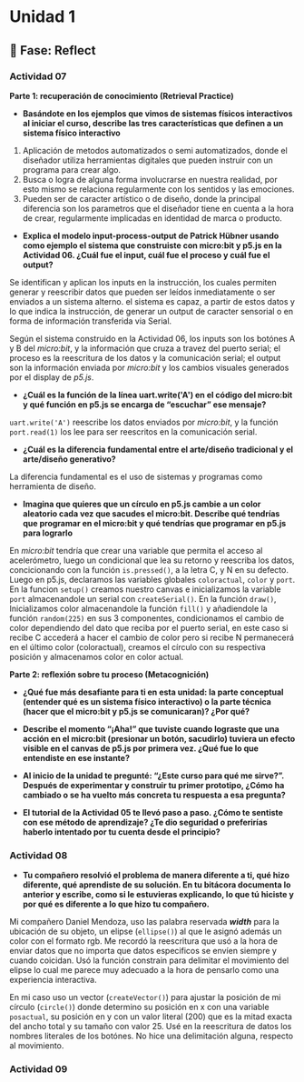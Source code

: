 # Unidad 1

## 🤔 Fase: Reflect

### Actividad 07
**Parte 1: recuperación de conocimiento (Retrieval Practice)**

- **Basándote en los ejemplos que vimos de sistemas físicos interactivos al iniciar el curso, describe las tres características que definen a un sistema físico interactivo**

1. Aplicación de metodos automatizados o semi automatizados, donde el diseñador utiliza herramientas digitales que pueden instruir con un programa para crear algo.
2. Busca o logra de alguna forma involucrarse en nuestra realidad, por esto mismo se relaciona regularmente con los sentidos y las emociones.
3. Pueden ser de caracter artístico o de diseño, donde la principal diferencia son los parametros que el diseñador tiene en cuenta a la hora de crear, regularmente implicadas en identidad de marca o producto.

- **Explica el modelo input-process-output de Patrick Hübner usando como ejemplo el sistema que construiste con micro:bit y p5.js en la Actividad 06. ¿Cuál fue el input, cuál fue el proceso y cuál fue el output?**

Se identifican y aplican los inputs en la instrucción, los cuales permiten generar y reescribir datos que pueden ser leídos inmediatamente o ser enviados a un sistema alterno. el sistema es capaz, a partir de estos datos y lo que indica la instrucción, de generar un output de caracter sensorial o en forma de información transferida via Serial.

Según el sistema construido en la Actividad 06, los inputs son los botónes A y B del *micro:bit*, y la información que cruza a travez del puerto serial; el proceso es la reescritura de los datos y la comunicación serial; el output son la información enviada por *micro:bit* y los cambios visuales generados por el display de *p5.js*.

- **¿Cuál es la función de la línea uart.write('A') en el código del micro:bit y qué función en p5.js se encarga de “escuchar” ese mensaje?**

`uart.write('A')` reescribe los datos enviados por *micro:bit*, y la función `port.read(1)` los lee para ser reescritos en la comunicación serial.

- **¿Cuál es la diferencia fundamental entre el arte/diseño tradicional y el arte/diseño generativo?**

La diferencia fundamental es el uso de sistemas y programas como herramienta de diseño.

- **Imagina que quieres que un círculo en p5.js cambie a un color aleatorio cada vez que sacudes el micro:bit. Describe qué tendrías que programar en el micro:bit y qué tendrías que programar en p5.js para lograrlo**

En *micro:bit* tendría que crear una variable que permita el acceso al acelerómetro, luego un condicional que lea su retorno y reescriba los datos, concicionando con la función `is.pressed()`, a la letra C, y N en su defecto. Luego en p5.js, declaramos las variables globales `coloractual`, `color` y `port`. En la funcion `setup()` creamos nuestro canvas e inicializamos la variable `port` almacenandole un serial con `createSerial()`. En la función `draw()`, Inicializamos color almacenandole la función `fill()` y añadiendole la función `random(225)` en sus 3 componentes, condicionamos el cambio de color dependiendo del dato que reciba por el puerto serial, en este caso si recibe C accederá a hacer el cambio de color pero si recibe N permanecerá en el último color (coloractual), creamos el círculo con su respectiva posición y almacenamos color en color actual.

**Parte 2: reflexión sobre tu proceso (Metacognición)**

- **¿Qué fue más desafiante para ti en esta unidad: la parte conceptual (entender qué es un sistema físico interactivo) o la parte técnica (hacer que el micro:bit y p5.js se comunicaran)? ¿Por qué?**



- **Describe el momento “¡Aha!” que tuviste cuando lograste que una acción en el micro:bit (presionar un botón, sacudirlo) tuviera un efecto visible en el canvas de p5.js por primera vez. ¿Qué fue lo que entendiste en ese instante?**
- **Al inicio de la unidad te pregunté: “¿Este curso para qué me sirve?”. Después de experimentar y construir tu primer prototipo, ¿Cómo ha cambiado o se ha vuelto más concreta tu respuesta a esa pregunta?**
- **El tutorial de la Actividad 05 te llevó paso a paso. ¿Cómo te sentiste con ese método de aprendizaje? ¿Te dio seguridad o preferirías haberlo intentado por tu cuenta desde el principio?**

### Actividad 08

- **Tu compañero resolvió el problema de manera diferente a ti, qué hizo diferente, qué aprendiste de su solución. En tu bitácora documenta lo anterior y escribe, como si le estuvieras explicando, lo que tú hiciste y por qué es diferente a lo que hizo tu compañero.**

Mi compañero Daniel Mendoza, uso las palabra reservada ***width*** para la ubicación de su objeto, un elipse (`ellipse()`) al que le asignó además un color con el formato rgb. Me recordó la reescritura que usó a la hora de enviar datos que no importa que datos especificos se envíen siempre y cuando coicidan. Usó la función constrain para delimitar el movimiento del elipse lo cual me parece  muy adecuado a la hora de pensarlo como una experiencia interactiva.

En mi caso uso un vector (`createVector()`) para ajustar la posición de mi círculo (`circle()`) donde determino su posición en x con una variable `posactual`, su posición en y con un valor literal (200) que es la mitad exacta del ancho total y su tamaño con valor 25. Usé en la reescritura de datos los nombres literales de los botónes. No hice una delimitación alguna, respecto al movimiento.

### Actividad 09

